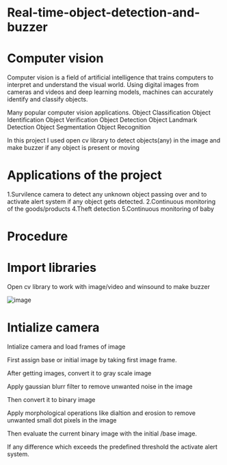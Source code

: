 
#  Real-time-object-detection-and-buzzer

# Computer vision
Computer vision is a field of artificial intelligence that trains computers to interpret and understand the visual world. 
Using digital images from cameras and videos and deep learning models, machines can accurately identify and classify objects.

Many popular computer vision applications.
    Object Classification
    Object Identification 
    Object Verification
    Object Detection 
    Object Landmark Detection
    Object Segmentation
    Object Recognition
  
In this project I used open cv library to detect objects(any) in the image and make buzzer if any object is present or moving

# Applications of the project
1.Survilence camera  to detect any unknown object passing over and to activate alert system if any object gets detected.
2.Continuous monitoring of the goods/products
4.Theft detection
5.Continuous monitoring of baby

# Procedure

# Import libraries
Open cv library to work with image/video and winsound to make buzzer

![image](https://user-images.githubusercontent.com/69953585/110923627-1b5e1780-8347-11eb-83a8-39db6fe71165.png)


# Intialize camera
Intialize camera and load frames of image 

First assign base or initial image by taking first image frame.

After getting images, convert it to gray scale image 

Apply gaussian blurr filter to remove unwanted noise in the image

Then convert it to binary image

Apply morphological operations like dialtion and erosion to remove unwanted small dot pixels in the image

Then evaluate the current binary image with the initial /base image.

If any difference which exceeds the predefined threshold the activate alert system.








